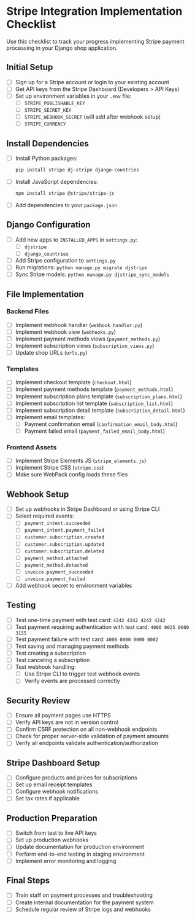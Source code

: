 # Stripe Integration Implementation Checklist

Use this checklist to track your progress implementing Stripe payment processing in your Django shop application.

## Initial Setup

- [ ] Sign up for a Stripe account or login to your existing account
- [ ] Get API keys from the Stripe Dashboard (Developers > API Keys)
- [ ] Set up environment variables in your `.env` file:
  - [ ] `STRIPE_PUBLISHABLE_KEY`
  - [ ] `STRIPE_SECRET_KEY`
  - [ ] `STRIPE_WEBHOOK_SECRET` (will add after webhook setup)
  - [ ] `STRIPE_CURRENCY`

## Install Dependencies

- [ ] Install Python packages:
  ```bash
  pip install stripe dj-stripe django-countries
  ```
- [ ] Install JavaScript dependencies:
  ```bash
  npm install stripe @stripe/stripe-js
  ```
- [ ] Add dependencies to your `package.json`

## Django Configuration

- [ ] Add new apps to `INSTALLED_APPS` in `settings.py`:
  - [ ] `djstripe`
  - [ ] `django_countries`
- [ ] Add Stripe configuration to `settings.py`
- [ ] Run migrations: `python manage.py migrate djstripe`
- [ ] Sync Stripe models: `python manage.py djstripe_sync_models`

## File Implementation

### Backend Files

- [ ] Implement webhook handler (`webhook_handler.py`)
- [ ] Implement webhook view (`webhooks.py`)
- [ ] Implement payment methods views (`payment_methods.py`)
- [ ] Implement subscription views (`subscription_views.py`)
- [ ] Update shop URLs (`urls.py`)

### Templates

- [ ] Implement checkout template (`checkout.html`)
- [ ] Implement payment methods template (`payment_methods.html`)
- [ ] Implement subscription plans template (`subscription_plans.html`)
- [ ] Implement subscription list template (`subscription_list.html`)
- [ ] Implement subscription detail template (`subscription_detail.html`)
- [ ] Implement email templates:
  - [ ] Payment confirmation email (`confirmation_email_body.html`)
  - [ ] Payment failed email (`payment_failed_email_body.html`)

### Frontend Assets

- [ ] Implement Stripe Elements JS (`stripe_elements.js`)
- [ ] Implement Stripe CSS (`stripe.css`)
- [ ] Make sure WebPack config loads these files

## Webhook Setup

- [ ] Set up webhooks in Stripe Dashboard or using Stripe CLI
- [ ] Select required events:
  - [ ] `payment_intent.succeeded`
  - [ ] `payment_intent.payment_failed`
  - [ ] `customer.subscription.created`
  - [ ] `customer.subscription.updated`
  - [ ] `customer.subscription.deleted`
  - [ ] `payment_method.attached`
  - [ ] `payment_method.detached`
  - [ ] `invoice.payment_succeeded`
  - [ ] `invoice.payment_failed`
- [ ] Add webhook secret to environment variables

## Testing

- [ ] Test one-time payment with test card: `4242 4242 4242 4242`
- [ ] Test payment requiring authentication with test card: `4000 0025 0000 3155`
- [ ] Test payment failure with test card: `4000 0000 0000 0002`
- [ ] Test saving and managing payment methods
- [ ] Test creating a subscription
- [ ] Test canceling a subscription
- [ ] Test webhook handling:
  - [ ] Use Stripe CLI to trigger test webhook events
  - [ ] Verify events are processed correctly

## Security Review

- [ ] Ensure all payment pages use HTTPS
- [ ] Verify API keys are not in version control
- [ ] Confirm CSRF protection on all non-webhook endpoints
- [ ] Check for proper server-side validation of payment amounts
- [ ] Verify all endpoints validate authentication/authorization

## Stripe Dashboard Setup

- [ ] Configure products and prices for subscriptions
- [ ] Set up email receipt templates
- [ ] Configure webhook notifications
- [ ] Set tax rates if applicable

## Production Preparation

- [ ] Switch from test to live API keys
- [ ] Set up production webhooks
- [ ] Update documentation for production environment
- [ ] Perform end-to-end testing in staging environment
- [ ] Implement error monitoring and logging

## Final Steps

- [ ] Train staff on payment processes and troubleshooting
- [ ] Create internal documentation for the payment system
- [ ] Schedule regular review of Stripe logs and webhooks